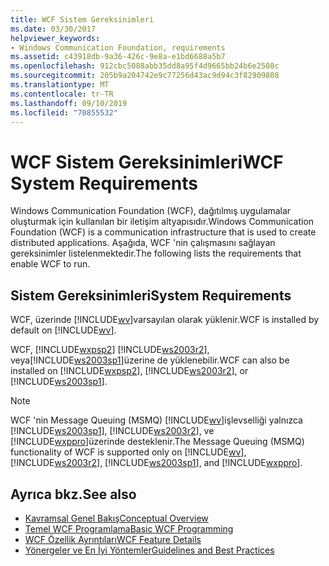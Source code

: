 ```yaml
---
title: WCF Sistem Gereksinimleri
ms.date: 03/30/2017
helpviewer_keywords:
- Windows Communication Foundation, requirements
ms.assetid: c43918db-9a36-426c-9e8a-e1bd6688a5b7
ms.openlocfilehash: 912cbc5088abb35dd8a95f4d9665bb24b6e2508c
ms.sourcegitcommit: 205b9a204742e9c77256d43ac9d94c3f82909808
ms.translationtype: MT
ms.contentlocale: tr-TR
ms.lasthandoff: 09/10/2019
ms.locfileid: "70855532"
---
```

# <a name="wcf-system-requirements"></a><span data-ttu-id="2cdca-102">WCF Sistem Gereksinimleri</span><span class="sxs-lookup"><span data-stu-id="2cdca-102">WCF System Requirements</span></span>

<span data-ttu-id="2cdca-103">Windows Communication Foundation (WCF), dağıtılmış uygulamalar oluşturmak için kullanılan bir iletişim altyapısıdır.</span><span class="sxs-lookup"><span data-stu-id="2cdca-103">Windows Communication Foundation (WCF) is a communication infrastructure that is used to create distributed applications.</span></span> <span data-ttu-id="2cdca-104">Aşağıda, WCF 'nin çalışmasını sağlayan gereksinimler listelenmektedir.</span><span class="sxs-lookup"><span data-stu-id="2cdca-104">The following lists the requirements that enable WCF to run.</span></span>

## <a name="system-requirements"></a><span data-ttu-id="2cdca-105">Sistem Gereksinimleri</span><span class="sxs-lookup"><span data-stu-id="2cdca-105">System Requirements</span></span>

<span data-ttu-id="2cdca-106">WCF, üzerinde [!INCLUDE[wv](../../../includes/wv-md.md)]varsayılan olarak yüklenir.</span><span class="sxs-lookup"><span data-stu-id="2cdca-106">WCF is installed by default on [!INCLUDE[wv](../../../includes/wv-md.md)].</span></span>

<span data-ttu-id="2cdca-107">WCF, [!INCLUDE[wxpsp2](../../../includes/wxpsp2-md.md)] [!INCLUDE[ws2003r2](../../../includes/ws2003r2-md.md)], veya[!INCLUDE[ws2003sp1](../../../includes/ws2003sp1-md.md)]üzerine de yüklenebilir.</span><span class="sxs-lookup"><span data-stu-id="2cdca-107">WCF can also be installed on [!INCLUDE[wxpsp2](../../../includes/wxpsp2-md.md)], [!INCLUDE[ws2003r2](../../../includes/ws2003r2-md.md)], or [!INCLUDE[ws2003sp1](../../../includes/ws2003sp1-md.md)].</span></span>

> [!NOTE]
> <span data-ttu-id="2cdca-108">WCF 'nin Message Queuing (MSMQ) [!INCLUDE[wv](../../../includes/wv-md.md)]işlevselliği yalnızca [!INCLUDE[ws2003sp1](../../../includes/ws2003sp1-md.md)], [!INCLUDE[ws2003r2](../../../includes/ws2003r2-md.md)], ve [!INCLUDE[wxppro](../../../includes/wxppro-md.md)]üzerinde desteklenir.</span><span class="sxs-lookup"><span data-stu-id="2cdca-108">The Message Queuing (MSMQ) functionality of WCF is supported only on [!INCLUDE[wv](../../../includes/wv-md.md)], [!INCLUDE[ws2003r2](../../../includes/ws2003r2-md.md)], [!INCLUDE[ws2003sp1](../../../includes/ws2003sp1-md.md)], and [!INCLUDE[wxppro](../../../includes/wxppro-md.md)].</span></span>

## <a name="see-also"></a><span data-ttu-id="2cdca-109">Ayrıca bkz.</span><span class="sxs-lookup"><span data-stu-id="2cdca-109">See also</span></span>

- [<span data-ttu-id="2cdca-110">Kavramsal Genel Bakış</span><span class="sxs-lookup"><span data-stu-id="2cdca-110">Conceptual Overview</span></span>](../../../docs/framework/wcf/conceptual-overview.md)
- [<span data-ttu-id="2cdca-111">Temel WCF Programlama</span><span class="sxs-lookup"><span data-stu-id="2cdca-111">Basic WCF Programming</span></span>](../../../docs/framework/wcf/basic-wcf-programming.md)
- [<span data-ttu-id="2cdca-112">WCF Özellik Ayrıntıları</span><span class="sxs-lookup"><span data-stu-id="2cdca-112">WCF Feature Details</span></span>](../../../docs/framework/wcf/feature-details/index.md)
- [<span data-ttu-id="2cdca-113">Yönergeler ve En İyi Yöntemler</span><span class="sxs-lookup"><span data-stu-id="2cdca-113">Guidelines and Best Practices</span></span>](../../../docs/framework/wcf/guidelines-and-best-practices.md)

